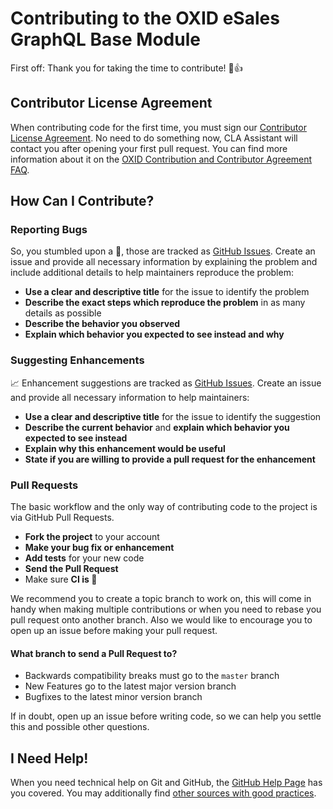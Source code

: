 # Contributing to the OXID eSales GraphQL Base Module

First off: Thank you for taking the time to contribute! 🥳👍

## Contributor License Agreement

When contributing code for the first time, you must sign our [Contributor License Agreement](https://gist.github.com/OXID-Admin/6df6ed126d074a54507d). No need to do something now, CLA Assistant will contact you after opening your first pull request. You can find more information about it on the [OXID Contribution and Contributor Agreement FAQ](https://oxidforge.org/en/oxid-contribution-contributor-agreement-faq).

## How Can I Contribute?

### Reporting Bugs

So, you stumbled upon a 🐛, those are tracked as [GitHub Issues](https://github.com/OXID-eSales/graphql-base-module/issues). Create an issue and provide all necessary information by explaining the problem and include additional details to help maintainers reproduce the problem:

- **Use a clear and descriptive title** for the issue to identify the problem
- **Describe the exact steps which reproduce the problem** in as many details as possible
- **Describe the behavior you observed**
- **Explain which behavior you expected to see instead and why**

### Suggesting Enhancements

📈 Enhancement suggestions are tracked as [GitHub Issues](https://github.com/OXID-eSales/graphql-base-module/issues). Create an issue and provide all necessary information to help maintainers:

- **Use a clear and descriptive title** for the issue to identify the suggestion
- **Describe the current behavior** and **explain which behavior you expected to see instead**
- **Explain why this enhancement would be useful**
- **State if you are willing to provide a pull request for the enhancement**

### Pull Requests

The basic workflow and the only way of contributing code to the project is via GitHub Pull Requests.

- **Fork the project** to your account
- **Make your bug fix or enhancement**
- **Add tests** for your new code
- **Send the Pull Request**
- Make sure **CI is 💚**

We recommend you to create a topic branch to work on, this will come in handy when making multiple contributions or when you need to rebase you pull request onto another branch. Also we would like to encourage you to open up an issue before making your pull request.

#### What branch to send a Pull Request to?

- Backwards compatibility breaks must go to the `master` branch
- New Features go to the latest major version branch
- Bugfixes to the latest minor version branch

If in doubt, open up an issue before writing code, so we can help you settle this and possible other questions.

## I Need Help!

When you need technical help on Git and GitHub, the [GitHub Help Page](https://help.github.com/) has you covered. You may additionally find [other sources with good practices](http://codeinthehole.com/writing/pull-requests-and-other-good-practices-for-teams-using-github/).
